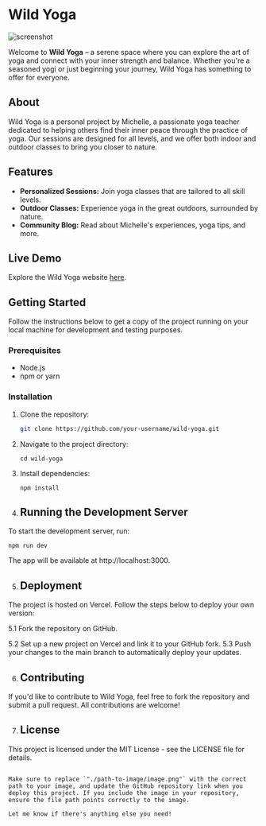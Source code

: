 # Wild Yoga

![screenshot](screenshot_wildyoga.png)

Welcome to **Wild Yoga** – a serene space where you can explore the art of yoga and connect with your inner strength and balance. Whether you're a seasoned yogi or just beginning your journey, Wild Yoga has something to offer for everyone.

## About

Wild Yoga is a personal project by Michelle, a passionate yoga teacher dedicated to helping others find their inner peace through the practice of yoga. Our sessions are designed for all levels, and we offer both indoor and outdoor classes to bring you closer to nature.

## Features

- **Personalized Sessions:** Join yoga classes that are tailored to all skill levels.
- **Outdoor Classes:** Experience yoga in the great outdoors, surrounded by nature.
- **Community Blog:** Read about Michelle's experiences, yoga tips, and more.

## Live Demo

Explore the Wild Yoga website [here](https://wildyoga.vercel.app/).

## Getting Started

Follow the instructions below to get a copy of the project running on your local machine for development and testing purposes.

### Prerequisites

- Node.js
- npm or yarn

### Installation

1. Clone the repository:

   ```bash
   git clone https://github.com/your-username/wild-yoga.git

2. Navigate to the project directory:

    ```
    cd wild-yoga

    ```
3. Install dependencies:
    ```
    npm install

    ```

4. ## Running the Development Server
To start the development server, run:

```
npm run dev
```
The app will be available at http://localhost:3000.

5. ## Deployment
The project is hosted on Vercel. Follow the steps below to deploy your own version:

 5.1 Fork the repository on GitHub.

 5.2 Set up a new project on Vercel and link it to your GitHub fork.
 5.3 Push your changes to the main branch to automatically deploy your updates.

6. ## Contributing

If you'd like to contribute to Wild Yoga, feel free to fork the repository and submit a pull request. All contributions are welcome!

7. ## License
This project is licensed under the MIT License - see the LICENSE file for details.

```

Make sure to replace `"./path-to-image/image.png"` with the correct path to your image, and update the GitHub repository link when you deploy this project. If you include the image in your repository, ensure the file path points correctly to the image.

Let me know if there's anything else you need!

```
